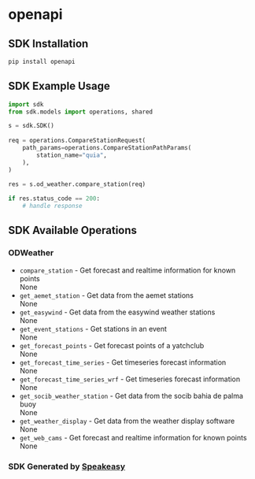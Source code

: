 # openapi

<!-- Start SDK Installation -->
## SDK Installation

```bash
pip install openapi
```
<!-- End SDK Installation -->

## SDK Example Usage
<!-- Start SDK Example Usage -->
```python
import sdk
from sdk.models import operations, shared

s = sdk.SDK()
    
req = operations.CompareStationRequest(
    path_params=operations.CompareStationPathParams(
        station_name="quia",
    ),
)
    
res = s.od_weather.compare_station(req)

if res.status_code == 200:
    # handle response
```
<!-- End SDK Example Usage -->

<!-- Start SDK Available Operations -->
## SDK Available Operations

### ODWeather

* `compare_station` - Get forecast and realtime information for known points<br/>None
* `get_aemet_station` - Get data from the aemet stations<br/>None
* `get_easywind` - Get data from the easywind weather stations<br/>None
* `get_event_stations` - Get stations in an event<br/>None
* `get_forecast_points` - Get forecast points of a yatchclub<br/>None
* `get_forecast_time_series` - Get timeseries forecast information<br/>None
* `get_forecast_time_series_wrf` - Get timeseries forecast information<br/>None
* `get_socib_weather_station` - Get data from the socib bahia de palma buoy<br/>None
* `get_weather_display` - Get data from the weather display software<br/>None
* `get_web_cams` - Get forecast and realtime information for known points<br/>None

<!-- End SDK Available Operations -->

### SDK Generated by [Speakeasy](https://docs.speakeasyapi.dev/docs/using-speakeasy/client-sdks)
